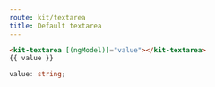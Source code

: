 ```yaml
---
route: kit/textarea
title: Default textarea
---
```


```html
<kit-textarea [(ngModel)]="value"></kit-textarea>
{{ value }}
```

```typescript
value: string;
```
